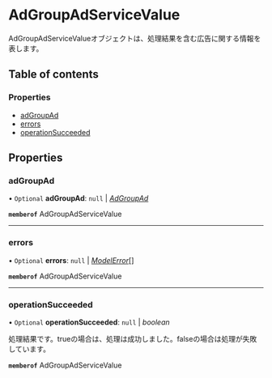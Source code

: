 # AdGroupAdServiceValue


<div lang=\"ja\">AdGroupAdServiceValueオブジェクトは、処理結果を含む広告に関する情報を表します。</div> 

## Table of contents

### Properties

- [adGroupAd](adgroupadservicevalue.md#adgroupad)
- [errors](adgroupadservicevalue.md#errors)
- [operationSucceeded](adgroupadservicevalue.md#operationsucceeded)

## Properties

### adGroupAd

• `Optional` **adGroupAd**: ``null`` \| [*AdGroupAd*](adgroupad.md)

**`memberof`** AdGroupAdServiceValue

___

### errors

• `Optional` **errors**: ``null`` \| [*ModelError*](modelerror.md)[]

**`memberof`** AdGroupAdServiceValue

___

### operationSucceeded

• `Optional` **operationSucceeded**: ``null`` \| *boolean*

<div lang=\"ja\">処理結果です。trueの場合は、処理は成功しました。falseの場合は処理が失敗しています。</div> 

**`memberof`** AdGroupAdServiceValue
